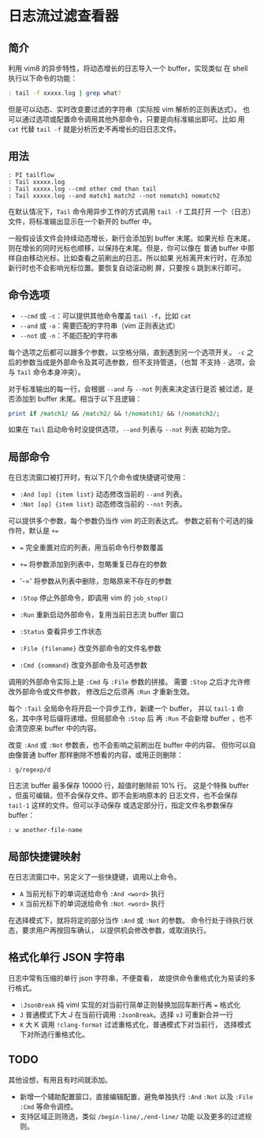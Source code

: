 # 日志流过滤查看器

## 简介

利用 vim8 的异步特性，将动态增长的日志导入一个 buffer，实现类似
在 shell 执行以下命令的功能：

```bash
: tail -f xxxxx.log | grep what?
```

但是可以动态、实时改变要过滤的字符串（实际按 vim 解析的正则表达式）。
也可以通过选项或配置命令调用其他外部命令，只要是向标准输出即可。比如
用 `cat` 代替 `tail -f` 就是分析历史不再增长的旧日志文件。

## 用法

```vim
: PI tailflow
: Tail xxxxx.log
: Tail xxxxx.log --cmd other cmd than tail 
: Tail xxxxx.log --and match1 match2 --not nomatch1 nomatch2
```

在默认情况下，`Tail` 命令用异步工作的方式调用 `tail -f` 工具打开
一个（日志）文件，将标准输出显示在一个新开的 buffer 中。

一般假设该文件会持续动态增长，新行会添加到 buffer 末尾。如果光标
在末尾，则在增长的同时光标也顺移，以保持在末尾。但是，你可以像在
普通 buffer 中那样自由移动光标，比如查看之前刷出的日志。所以如果
光标离开末行时，在添加新行时也不会影响光标位置。要恢复自动滚动刷
屏，只要按 `G` 跳到末行即可。

## 命令选项

* `--cmd` 或 `-c`：可以提供其他命令覆盖 `tail -f`，比如 `cat` 
* `--and` 或 `-a`：需要匹配的字符串（vim 正则表达式）
* `--not` 或 `-n`：不能匹配的字符串

每个选项之后都可以跟多个参数，以空格分隔，直到遇到另一个选项开关。
`-c` 之后的参数当成是外部命令及其可选参数，但不支持管道，（也暂
不支持 `-` 选项，会与 `Tail` 命令本身冲突）。

对于标准输出的每一行，会根据 `--and` 与 `--not` 列表来决定该行是否
被过滤，是否添加到 buffer 末尾。相当于以下且逻辑：

```perl
print if /match1/ && /match2/ && !/nomatch1/ && !/nomatch2/;
```

如果在 `Tail` 启动命令时没提供选项，`--and` 列表与 `--not` 列表
初始为空。

## 局部命令

在日志流窗口被打开时，有以下几个命令或快捷键可使用：

* `:And [op] {item list}` 动态修改当前的 `--and` 列表。 
* `:Not [op] {item list}` 动态修改当前的 `--not` 列表。 

可以提供多个参数，每个参数仍当作 vim 的正则表达式。
参数之前有个可选的操作符，默认是 `+=`

* `=` 完全重置对应的列表，用当前命令行参数覆盖
* `+=` 将参数添加到列表中，忽略重复已存在的参数
* '-=' 将参数从列表中删除，忽略原来不存在的参数

* `:Stop` 停止外部命令，即调用 vim 的 `job_stop()`
* `:Run` 重新启动外部命令，复用当前日志流 buffer 窗口
* `:Status` 查看异步工作状态
* `:File {filename}` 改变外部命令的文件名参数
* `:Cmd {command}` 改变外部命令及可选参数

调用的外部命令实际上是 `:Cmd` 与 `:File` 参数的拼接。
需要 `:Stop` 之后才允许修改外部命令或文件参数，
修改后之后须再 `:Run` 才重新生效。

每个 `:Tail` 全局命令将开启一个异步工作，新建一个 buffer，
并以 `tail-1` 命名，其中序号后缀将递增。但局部命令 `:Stop` 后
再 `:Run` 不会新增 buffer ，也不会清空原来 buffer 中的内容。

改变 `:And` 或 `:Not` 参数表，也不会影响之前刷出在 buffer 中的内容。
但你可以自由像普通 buffer 那样删除不想看的内容，或用正则删除：
```vim
: g/regexp/d
```

日志流 buffer 最多保存 10000 行，超值时删除前 10% 行。
这是个特殊 buffer ，但虽可编辑，但不会保存文件。即不会影响原本的
日志文件，也不会保存 `tail-1` 这样的文件。但可以手动保存
或选定部分行，指定文件名参数保存 buffer：
```vim
: w another-file-name
```

## 局部快捷键映射

在日志流窗口中，另定义了一些快捷键，调用以上命令。

* `A` 当前光标下的单词送给命令 `:And <word>` 执行
* `X` 当前光标下的单词送给命令 `:Not <word>` 执行

在选择模式下，就将将定的部分当作 `:And` 或 `:Not` 的参数。
命令行处于待执行状态，要求用户再按回车确认，
以提供机会修改参数，或取消执行。

## 格式化单行 JSON 字符串

日志中常有压缩的单行 json 字符串，不便查看，
故提供命令重格式化为易读的多行格式。

* `:JsonBreak` 纯 viml 实现的对当前行简单正则替换加回车断行再 `=` 格式化
* `J` 普通模式下大 J 在当前行调用 `:JsonBreak`。选择 `vJ` 可重新合并一行
* `K` 大 K 调用 `!clang-format` 过滤重格式化，普通模式下对当前行，
  选择模式下对所选行重格式化。

## TODO

其他设想，有用且有时间就添加。

* 新增一个辅助配置窗口，直接编辑配置，避免单独执行 `:And` `:Not`
  以及 `:File` `:Cmd` 等命令调控。
* 支持区域正则筛选，类似 `/begin-line/,/end-line/` 功能
  以及更多的过滤规则。

